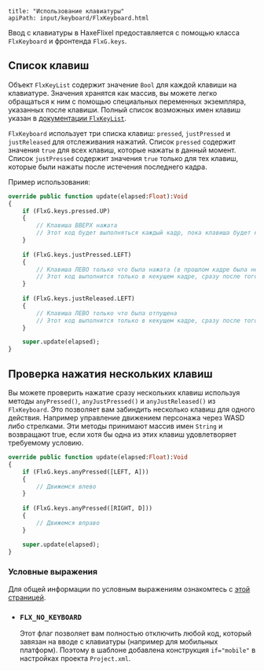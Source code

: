 ```
title: "Использование клавиатуры"
apiPath: input/keyboard/FlxKeyboard.html
```

Ввод с клавиатуры в HaxeFlixel предоставляется с помощью класса `FlxKeyboard` и фронтенда `FlxG.keys`.

## Список клавиш

Объект `FlxKeyList` содержит значение `Bool` для каждой клавиши на клавиатуре. Значения хранятся как массив, вы можете легко обращаться к ним с помощью специальных переменных экземпляра, указанных после клавиши. Полный список возможных имен клавиш указан в [документации `FlxKeyList`](http://api.haxeflixel.com/flixel/input/keyboard/FlxKeyList.html).

`FlxKeyboard` использует три списка клавиш: `pressed`, `justPressed` и `justReleased` для отслеживания нажатий. Список `pressed` содержит значения `true` для всех клавиш, которые нажаты в данный момент. Список `justPressed` содержит значения `true` только для тех клавиш, которые были нажаты после истечения последнего кадра. 

Пример использования:

``` haxe
override public function update(elapsed:Float):Void
{
	if (FlxG.keys.pressed.UP)
	{
		// Клавиша ВВЕРХ нажата
		// Этот код будет выполняться каждый кадр, пока клавиша будет нажатой
	}
	
	if (FlxG.keys.justPressed.LEFT)
	{
		// Клавиша ЛЕВО только что была нажата (в прошлом кадре была не нажата)
		// Этот код выполнится только в кекущем кадре, сразу после того как кнопка была нажата
	}
	
	if (FlxG.keys.justReleased.LEFT)
	{
		// Клавиша ЛЕВО только что была отпущена
		// Этот код выполнится только в кекущем кадре, сразу после того как кнопка была отпущена
	}

	super.update(elapsed);
}
```

## Проверка нажатия нескольких клавиш

Вы можете проверить нажатие сразу нескольких клавиш используя методы `anyPressed()`, `anyJustPressed()` и `anyJustReleased()` из `FlxKeyboard`. Это позволяет вам забиндить несколько клавиш для одного действия. Например управление движением персонажа через WASD либо стрелками. Эти методы принимают массив имен `String` и возвращают true, если хотя бы одна из этих клавиш удовлетворяет требуемому условию. 

``` haxe
override public function update(elapsed:Float):Void
{
	if (FlxG.keys.anyPressed([LEFT, A]))
	{
		// Движемся влево
	}
	
	if (FlxG.keys.anyPressed([RIGHT, D]))
	{
		// Движемся вправо
	}

	super.update(elapsed);
}
```

### Условные выражения

Для общей информации по условным выражениям ознакомтесь с [этой страницей](http://haxeflixel.com/documentation/compiler-conditionals/).

* ### `FLX_NO_KEYBOARD`

	Этот флаг позволяет вам полностью отключить любой код, который завязан на вводе с клавиатуры (например для мобильных платформ). Поэтому в шаблоне добавлена конструкция `if="mobile"` в настройках проекта `Project.xml`.
